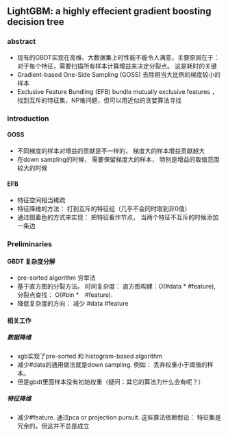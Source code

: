 ## LightGBM: a highly effecient gradient boosting decision tree

### abstract
- 现有的GBDT实现在高维、大数据集上时性能不能令人满意，主要原因在于： 对于每个特征，需要扫描所有样本计算增益来决定分裂点。 这是耗时的关键
- Gradient-based One-Side Sampling (GOSS) 去除相当大比例的梯度较小的样本
- Exclusive Feature Bundling  (EFB) bundle mutually exclusive features ， 找到互斥的特征集，NP难问题，但可以用近似的贪婪算法寻找

### introduction
#### GOSS
- 不同梯度的样本对增益的贡献是不一样的， 梯度大的样本增益贡献越大
- 在down sampling的时候， 需要保留梯度大的样本， 特别是增益的取值范围较大的时候
#### EFB
- 特征空间相当稀疏
- 特征降维的方法： 打到互斥的特征组（几乎不会同时取到非0值）
- 通过图着色的方式来实现： 把特征看作节点， 当两个特征不互斥的时候添加一条边

### Preliminaries
#### GBDT 复杂度分解
- pre-sorted algorithm 穷举法
- 基于直方图的分裂方法。 时间复杂度： 直方图构建：O(#data * #feature), 分裂点查找： O(#bin *　#feature).
- 降低复杂度的方向： 减少 #data #feature

#### 相关工作
##### 数据降维
- xgb实现了pre-sorted 和 histogram-based algorithm
- 减少#data的通用做法就是down sampling.  例如： 丢弃权重小于阈值的样本。
- 但是gbdt里面样本没有初始权重（疑问：其它的算法为什么会有呢？）
##### 特征降维
- 减少#feature. 通过pca or projection pursuit. 这些算法依赖假设： 特征集是冗余的。但这并不总是成立
